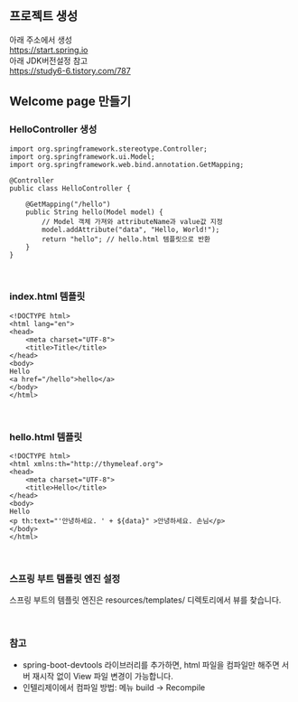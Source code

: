 ## 프로젝트 생성
아래 주소에서 생성<br>
<https://start.spring.io> <br>
아래 JDK버전설정 참고 <br>
<https://study6-6.tistory.com/787>
<br>

## Welcome page 만들기
### HelloController 생성

```
import org.springframework.stereotype.Controller;
import org.springframework.ui.Model;
import org.springframework.web.bind.annotation.GetMapping;

@Controller
public class HelloController {

    @GetMapping("/hello")
    public String hello(Model model) {
        // Model 객체 가져와 attributeName과 value값 지정
        model.addAttribute("data", "Hello, World!");
        return "hello"; // hello.html 템플릿으로 반환
    }
}
```
<br>

### index.html 템플릿
```
<!DOCTYPE html>
<html lang="en">
<head>
    <meta charset="UTF-8">
    <title>Title</title>
</head>
<body>
Hello
<a href="/hello">hello</a>
</body>
</html>
```
<br>

### hello.html 템플릿
```
<!DOCTYPE html>
<html xmlns:th="http://thymeleaf.org">
<head>
    <meta charset="UTF-8">
    <title>Hello</title>
</head>
<body>
Hello
<p th:text="'안녕하세요. ' + ${data}" >안녕하세요. 손님</p>
</body>
</html>
```
<br>

### 스프링 부트 템플릿 엔진 설정
스프링 부트의 템플릿 엔진은 resources/templates/ 디렉토리에서 뷰를 찾습니다.

<br>

### 참고
* spring-boot-devtools 라이브러리를 추가하면, html 파일을 컴파일만 해주면 서버 재시작 없이 View 파일 변경이 가능합니다.
* 인텔리제이에서 컴파일 방법: 메뉴 build -> Recompile

